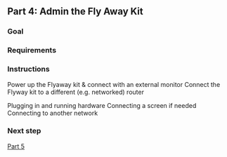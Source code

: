 ## Part 4: Admin the Fly Away Kit

<!-- will this be part of the GitHub repo, or simply reference and walk through the google doc with admin details -->

### Goal

### Requirements

### Instructions
Power up the Flyaway kit & connect with an external monitor
Connect the Flyway kit to a different (e.g. networked) router

Plugging in and running hardware
Connecting a screen if needed
Connecting to another network


### Next step

[Part 5](./part-process-imagery.md)
